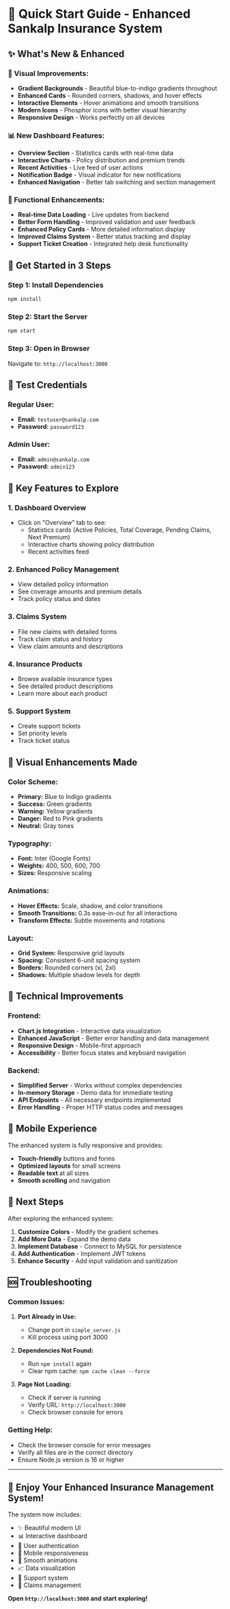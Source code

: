 # 🚀 Quick Start Guide - Enhanced Sankalp Insurance System

## ✨ **What's New & Enhanced**

### **🎨 Visual Improvements:**
- **Gradient Backgrounds** - Beautiful blue-to-indigo gradients throughout
- **Enhanced Cards** - Rounded corners, shadows, and hover effects
- **Interactive Elements** - Hover animations and smooth transitions
- **Modern Icons** - Phosphor icons with better visual hierarchy
- **Responsive Design** - Works perfectly on all devices

### **📊 New Dashboard Features:**
- **Overview Section** - Statistics cards with real-time data
- **Interactive Charts** - Policy distribution and premium trends
- **Recent Activities** - Live feed of user actions
- **Notification Badge** - Visual indicator for new notifications
- **Enhanced Navigation** - Better tab switching and section management

### **🔧 Functional Enhancements:**
- **Real-time Data Loading** - Live updates from backend
- **Better Form Handling** - Improved validation and user feedback
- **Enhanced Policy Cards** - More detailed information display
- **Improved Claims System** - Better status tracking and display
- **Support Ticket Creation** - Integrated help desk functionality

## 🚀 **Get Started in 3 Steps**

### **Step 1: Install Dependencies**
```bash
npm install
```

### **Step 2: Start the Server**
```bash
npm start
```

### **Step 3: Open in Browser**
Navigate to: `http://localhost:3000`

## 🔑 **Test Credentials**

### **Regular User:**
- **Email:** `testuser@sankalp.com`
- **Password:** `password123`

### **Admin User:**
- **Email:** `admin@sankalp.com`
- **Password:** `admin123`

## 🌟 **Key Features to Explore**

### **1. Dashboard Overview**
- Click on "Overview" tab to see:
  - Statistics cards (Active Policies, Total Coverage, Pending Claims, Next Premium)
  - Interactive charts showing policy distribution
  - Recent activities feed

### **2. Enhanced Policy Management**
- View detailed policy information
- See coverage amounts and premium details
- Track policy status and dates

### **3. Claims System**
- File new claims with detailed forms
- Track claim status and history
- View claim amounts and descriptions

### **4. Insurance Products**
- Browse available insurance types
- See detailed product descriptions
- Learn more about each product

### **5. Support System**
- Create support tickets
- Set priority levels
- Track ticket status

## 🎨 **Visual Enhancements Made**

### **Color Scheme:**
- **Primary:** Blue to Indigo gradients
- **Success:** Green gradients
- **Warning:** Yellow gradients
- **Danger:** Red to Pink gradients
- **Neutral:** Gray tones

### **Typography:**
- **Font:** Inter (Google Fonts)
- **Weights:** 400, 500, 600, 700
- **Sizes:** Responsive scaling

### **Animations:**
- **Hover Effects:** Scale, shadow, and color transitions
- **Smooth Transitions:** 0.3s ease-in-out for all interactions
- **Transform Effects:** Subtle movements and rotations

### **Layout:**
- **Grid System:** Responsive grid layouts
- **Spacing:** Consistent 6-unit spacing system
- **Borders:** Rounded corners (xl, 2xl)
- **Shadows:** Multiple shadow levels for depth

## 🔧 **Technical Improvements**

### **Frontend:**
- **Chart.js Integration** - Interactive data visualization
- **Enhanced JavaScript** - Better error handling and data management
- **Responsive Design** - Mobile-first approach
- **Accessibility** - Better focus states and keyboard navigation

### **Backend:**
- **Simplified Server** - Works without complex dependencies
- **In-memory Storage** - Demo data for immediate testing
- **API Endpoints** - All necessary endpoints implemented
- **Error Handling** - Proper HTTP status codes and messages

## 📱 **Mobile Experience**

The enhanced system is fully responsive and provides:
- **Touch-friendly** buttons and forms
- **Optimized layouts** for small screens
- **Readable text** at all sizes
- **Smooth scrolling** and navigation

## 🎯 **Next Steps**

After exploring the enhanced system:

1. **Customize Colors** - Modify the gradient schemes
2. **Add More Data** - Expand the demo data
3. **Implement Database** - Connect to MySQL for persistence
4. **Add Authentication** - Implement JWT tokens
5. **Enhance Security** - Add input validation and sanitization

## 🆘 **Troubleshooting**

### **Common Issues:**

1. **Port Already in Use:**
   - Change port in `simple_server.js`
   - Kill process using port 3000

2. **Dependencies Not Found:**
   - Run `npm install` again
   - Clear npm cache: `npm cache clean --force`

3. **Page Not Loading:**
   - Check if server is running
   - Verify URL: `http://localhost:3000`
   - Check browser console for errors

### **Getting Help:**
- Check the browser console for error messages
- Verify all files are in the correct directory
- Ensure Node.js version is 16 or higher

---

## 🎉 **Enjoy Your Enhanced Insurance Management System!**

The system now includes:
- ✨ Beautiful modern UI
- 📊 Interactive dashboard
- 🔐 User authentication
- 📱 Mobile responsiveness
- 🎨 Smooth animations
- 📈 Data visualization
- 🎫 Support system
- 🚨 Claims management

**Open `http://localhost:3000` and start exploring!**
